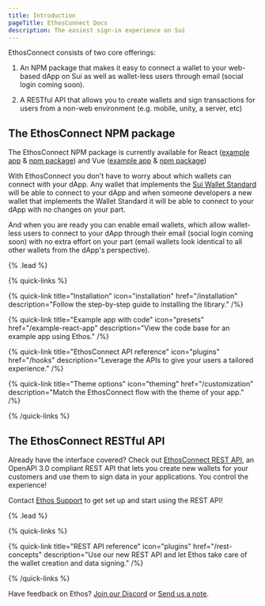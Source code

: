 ```yaml
---
title: Introduction
pageTitle: EthosConnect Docs
description: The easiest sign-in experience on Sui
---
```


EthosConnect consists of two core offerings:

1) An NPM package that makes it easy to connect a wallet to your web-based dApp on Sui as well as wallet-less users through email (social login coming soon).

2) A RESTful API that allows you to create wallets and sign transactions for users from a non-web environment (e.g. mobile, unity, a server, etc)

## The EthosConnect NPM package

The EthosConnect NPM package is currently available for React ([example app](/example-react-app) & [npm package](https://www.npmjs.com/package/ethos-connect)) and Vue ([example app](/example-vue-app) & [npm package](https://www.npmjs.com/package/ethos-connect-vue))

With EthosConnect you don't have to worry about which wallets can connect with your dApp. Any wallet that implements the [Sui Wallet Standard](https://github.com/MystenLabs/sui/tree/main/sdk/wallet-adapter#wallet-standard) will be able to connect to your dApp and when someone developers a new wallet that implements the Wallet Standard it will be able to connect to your dApp with no changes on your part.

And when you are ready you can enable email wallets, which allow wallet-less users to connect to your dApp through their email (social login coming soon) with no extra effort on your part (email wallets look identical to all other wallets from the dApp's perspective).

{% .lead %}

{% quick-links %}

{% quick-link title="Installation" icon="installation" href="/installation" description="Follow the step-by-step guide to installing the library." /%}

{% quick-link title="Example app with code" icon="presets" href="/example-react-app" description="View the code base for an example app using Ethos." /%}

{% quick-link title="EthosConnect API reference" icon="plugins" href="/hooks" description="Leverage the APIs to give your users a tailored experience." /%}

{% quick-link title="Theme options" icon="theming" href="/customization" description="Match the EthosConnect flow with the theme of your app." /%}

{% /quick-links %}

## The EthosConnect RESTful API

Already have the interface covered? Check out [EthosConnect REST API](https://docs.ethoswallet.xyz/rest-concepts), an OpenAPI 3.0 compliant REST API that lets you create new wallets for your customers and use them to sign data in your applications. You control the experience!  

Contact [Ethos Support](mailto:support@ethoswallet.xyz) to get set up and start using the REST API!

{% .lead %}

{% quick-links %}

{% quick-link title="REST API reference" icon="plugins" href="/rest-concepts" description="Use our new REST API and let Ethos take care of the wallet creation and data signing." /%}

{% /quick-links %}

Have feedback on Ethos? [Join our Discord](https://bit.ly/ethosdiscordcommunity) or [Send us a note](mailto:support@ethoswallet.xyz).
